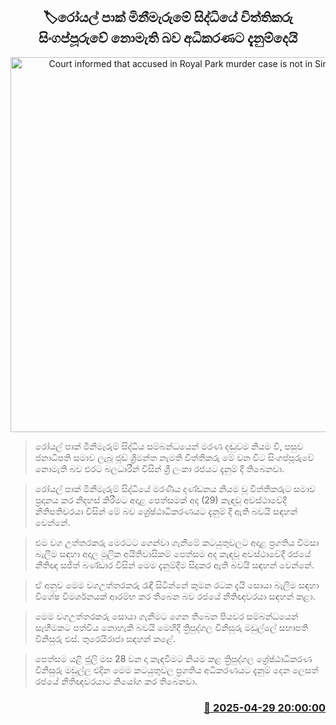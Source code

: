 <p align='center'><b><h2 align='center' title='Court informed that accused in Royal Park murder case is not in Singapore'>🏷රෝයල් පාක් මිනීමැරුමේ සිද්ධියේ විත්තිකරු සිංගප්පූරුවේ නොමැති බව අධිකරණට දැනුම්දෙයි</h2></b></p>
<p align='center'><img src='https://helakuru.sgp1.cdn.digitaloceanspaces.com/esana/images/lib/court-gg.jpg' width='600' alt='Court informed that accused in Royal Park murder case is not in Singapore'></p>

> රෝයල් පාක් මිනීමැරුම් සිද්ධිය සම්බන්ධයෙන් මරණ දඬුවම නියම වී, පසුව ජනාධිපති සමාව ලැබූ ජූඩ් ශ්‍රිමන්ත නැමති විත්තිකරු මේ වන විට සිංගප්පූරුවේ නොමැති බව එරට බලධාරීන් විසින් ශ්‍රී ලංකා රජයට දැනුම් දී තිබෙනවා.

> රෝයල් පාක් මිනීමැරුම් සිද්ධියේ මරණීය දණ්ඩනය නියම වූ විත්තිකරුට සමාව ප්‍රදානය කර නිදහස් කිරීමට අදාළ පෙත්සමක් අද (29) කැඳවූ අවස්ථාවේදී නීතිපතිවරයා විසින් මේ බව ශ්‍රේෂ්ඨාධිකරණයට දැනුම් දී ඇති බවයි සඳහන් වෙන්නේ.

> එම වග උත්තරකරු මෙරටට ගෙන්වා ගැනීමේ කටයුතුවලට අදාළ ප්‍රගතිය විමසා බැලීම සඳහා අදාල මූලික අයිතිවාසිකම් පෙත්සම අද කැඳවූ අවස්ථාවේදී රජයේ නීතිඥ සජිත් බණ්ඩාර විසින් මෙම දැනුම්දීම සිදුකර ඇති බවයි සඳහන් වෙන්නේ.

> ඒ අනුව මෙම වගඋත්තරකරු රැඳී සිටින්නේ කුමන රටක දැයි සොයා බැලීම සඳහා විශේෂ විමර්ශනයක් ආරම්භ කර තිබෙන බව රජයේ නීතිඥවරයා සඳහන් කළා.

> මෙම වගඋත්තරකරු සොයා ගැනීමට ගෙන තිබෙන පියවර සම්බන්ධයෙන් සෑහීමකට පත්විය නොහැකි බවයි මෙහිදී ත්‍රිපුද්ගල විනිසුරු මඩුල්ලේ සභාපති විනිසුරු එස්. තුරෙයිරාජා සඳහන් කළේ.

> පෙත්සම යළි ජූලි මස 28 වන දා කැඳවීමට නියම කළ ත්‍රිපුද්ගල ශ්‍රේෂ්ඨාධිකරණ විනිසුරු මඩුල්ල එදින මෙම කටයුතුවල ප්‍රගතිය අධිකරණයට දැනුම් දෙන ලෙසත් රජයේ නීතිඥවරයාට නියෝග කර තිබෙනවා.



<h3 align='right'><a href='https://www.helakuru.lk/esana/p/109674/'>📅 2025-04-29 20:00:00</a></h3>
